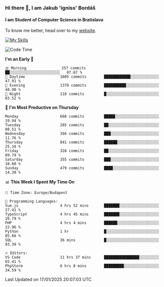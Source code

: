 ### Hi there 👋, I am Jakub 'igniss' Bordáš

#### I am Student of Computer Science in Bratislava
To know me better, head over to my [website](https://bordas.sk).

[![My Skills](https://skillicons.dev/icons?i=js,html,css,figma,svelte,java,kotlin,python,postgresql,typescript,nest,nodejs)](https://bordas.sk)


<!--START_SECTION:waka-->
![Code Time](http://img.shields.io/badge/Code%20Time-1%2C638%20hrs%2014%20mins-blue)

**I'm an Early 🐤** 

```text
🌞 Morning                257 commits         ██░░░░░░░░░░░░░░░░░░░░░░░   07.67 % 
🌆 Daytime                1605 commits        ████████████░░░░░░░░░░░░░   47.91 % 
🌃 Evening                1370 commits        ██████████░░░░░░░░░░░░░░░   40.90 % 
🌙 Night                  118 commits         █░░░░░░░░░░░░░░░░░░░░░░░░   03.52 % 
```
📅 **I'm Most Productive on Thursday** 

```text
Monday                   668 commits         █████░░░░░░░░░░░░░░░░░░░░   19.94 % 
Tuesday                  285 commits         ██░░░░░░░░░░░░░░░░░░░░░░░   08.51 % 
Wednesday                394 commits         ███░░░░░░░░░░░░░░░░░░░░░░   11.76 % 
Thursday                 841 commits         ██████░░░░░░░░░░░░░░░░░░░   25.10 % 
Friday                   328 commits         ██░░░░░░░░░░░░░░░░░░░░░░░   09.79 % 
Saturday                 355 commits         ███░░░░░░░░░░░░░░░░░░░░░░   10.60 % 
Sunday                   479 commits         ████░░░░░░░░░░░░░░░░░░░░░   14.30 % 
```


📊 **This Week I Spent My Time On** 

```text
🕑︎ Time Zone: Europe/Budapest

💬 Programming Languages: 
Vue.js                   4 hrs 52 mins       ███████░░░░░░░░░░░░░░░░░░   27.41 % 
TypeScript               4 hrs 45 mins       ███████░░░░░░░░░░░░░░░░░░   26.79 % 
PHP                      4 hrs 4 mins        ██████░░░░░░░░░░░░░░░░░░░   22.96 % 
Python                   1 hr                █░░░░░░░░░░░░░░░░░░░░░░░░   05.66 % 
SQL                      36 mins             █░░░░░░░░░░░░░░░░░░░░░░░░   03.39 % 

🔥 Editors: 
VS Code                  11 hrs 37 mins      ████████████████░░░░░░░░░   65.41 % 
PhpStorm                 6 hrs 8 mins        █████████░░░░░░░░░░░░░░░░   34.59 % 
```


 Last Updated on 17/01/2025 20:07:03 UTC
<!--END_SECTION:waka-->

